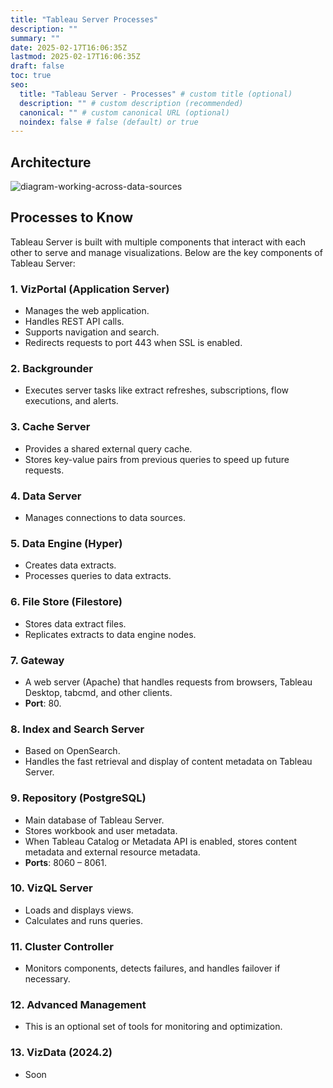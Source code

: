 ```yaml
---
title: "Tableau Server Processes"
description: ""
summary: ""
date: 2025-02-17T16:06:35Z
lastmod: 2025-02-17T16:06:35Z
draft: false
toc: true
seo:
  title: "Tableau Server - Processes" # custom title (optional)
  description: "" # custom description (recommended)
  canonical: "" # custom canonical URL (optional)
  noindex: false # false (default) or true
---
```


## Architecture

![diagram-working-across-data-sources](images/bi-platform/tableau-server-cloud/ts-architecture.png)

## Processes to Know

Tableau Server is built with multiple components that interact with each other to serve and manage visualizations. Below are the key components of Tableau Server:

### 1. **VizPortal (Application Server)**

- Manages the web application.
- Handles REST API calls.
- Supports navigation and search.
- Redirects requests to port 443 when SSL is enabled.

### 2. **Backgrounder**

- Executes server tasks like extract refreshes, subscriptions, flow executions, and alerts.

### 3. **Cache Server**

- Provides a shared external query cache.
- Stores key-value pairs from previous queries to speed up future requests.

### 4. **Data Server**

- Manages connections to data sources.

### 5. **Data Engine (Hyper)**

- Creates data extracts.
- Processes queries to data extracts.

### 6. **File Store (Filestore)**

- Stores data extract files.
- Replicates extracts to data engine nodes.

### 7. **Gateway**

- A web server (Apache) that handles requests from browsers, Tableau Desktop, tabcmd, and other clients.
- **Port**: 80.

### 8. **Index and Search Server**

- Based on OpenSearch.
- Handles the fast retrieval and display of content metadata on Tableau Server.

### 9. **Repository (PostgreSQL)**

- Main database of Tableau Server.
- Stores workbook and user metadata.
- When Tableau Catalog or Metadata API is enabled, stores content metadata and external resource metadata.
- **Ports**: 8060 – 8061.

### 10. **VizQL Server**

- Loads and displays views.
- Calculates and runs queries.

### 11. **Cluster Controller**

- Monitors components, detects failures, and handles failover if necessary.

### 12. **Advanced Management**

- This is an optional set of tools for monitoring and optimization.

### 13. **VizData (2024.2)**

- Soon
